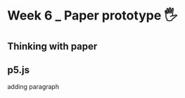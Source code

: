 # Week 6 _ Paper prototype :raised_hand_with_fingers_splayed:

## Thinking with paper

## p5.js

adding paragraph
